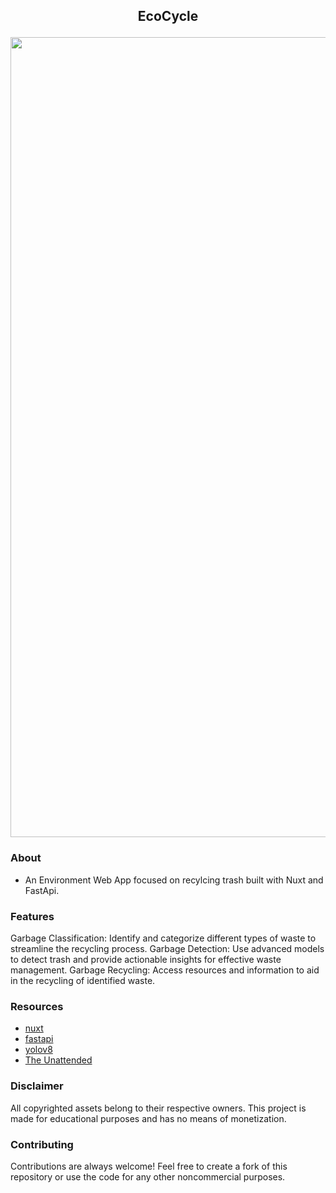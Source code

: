 ## <p align="center"> EcoCycle
<p align="center">  </p>

<p align="center"> <img src="https://i.imgur.com/5WYxaIE.jpeg"/ width="1280;"> </p>

### About
- An Environment Web App focused on recylcing trash built with Nuxt and FastApi.

### Features
Garbage Classification: Identify and categorize different types of waste to streamline the recycling process.
Garbage Detection: Use advanced models to detect trash and provide actionable insights for effective waste management.
Garbage Recycling: Access resources and information to aid in the recycling of identified waste.

### Resources
- [nuxt](https://nuxt.com/)
- [fastapi](https://fastapi.tiangolo.com/)
- [yolov8](https://docs.ultralytics.com/models/yolov8/)
- [The Unattended](https://hxn-001.ffffffrecords.com/#top)
### Disclaimer
All copyrighted assets belong to their respective owners. This project is made for educational purposes and has no means of monetization.
### Contributing
Contributions are always welcome! Feel free to create a fork of this repository or use the code for any other noncommercial purposes.
